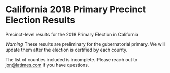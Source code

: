 # California 2018 Primary Precinct Election Results
Precinct-level results for the 2018 Primary Election in California

*Warning*
These results are preliminary for the gubernatorial primary. We will update them after the election is certified by each county.

The list of counties included is incomplete. Please reach out to jon@latimes.com if you have questions.